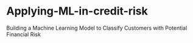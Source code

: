 # Applying-ML-in-credit-risk
Building a Machine Learning Model to Classify Customers with Potential Financial Risk
